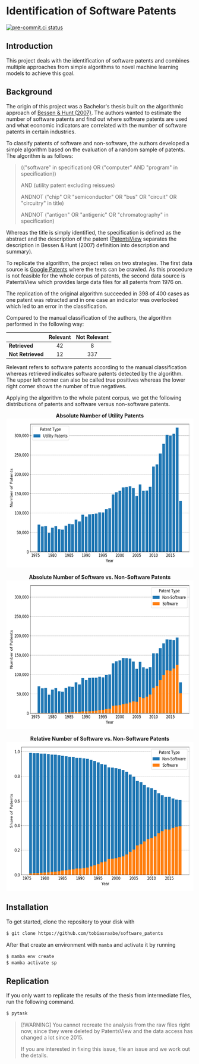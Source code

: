 # Identification of Software Patents

[![pre-commit.ci status](https://results.pre-commit.ci/badge/github/tobiasraabe/software_patents/main.svg)](https://results.pre-commit.ci/latest/github/tobiasraabe/software_patents/main)

## Introduction

This project deals with the identification of software patents and combines multiple
approaches from simple algorithms to novel machine learning models to achieve this goal.

## Background

The origin of this project was a Bachelor's thesis built on the algorithmic approach of
[Bessen & Hunt (2007)](https://onlinelibrary.wiley.com/doi/pdf/10.1111/j.1530-9134.2007.00136.x).
The authors wanted to estimate the number of software patents and find out where
software patents are used and what economic indicators are correlated with the number of
software patents in certain industries.

To classify patents of software and non-software, the authors developed a simple
algorithm based on the evaluation of a random sample of patents. The algorithm is as
follows:

> (("software" in specification) OR ("computer" AND "program" in specification))
>
> AND (utility patent excluding reissues)
>
> ANDNOT ("chip" OR "semiconductor" OR "bus" OR "circuit" OR "circuitry" in title)
>
> ANDNOT ("antigen" OR "antigenic" OR "chromatography" in specification)

Whereas the title is simply identified, the specification is defined as the abstract and
the description of the patent ([PatentsView](http://www.patentsview.org/download/)
separates the description in Bessen & Hunt (2007) definition into description and
summary).

To replicate the algorithm, the project relies on two strategies. The first data source
is [Google Patents](https://patents.google.com/) where the texts can be crawled. As this
procedure is not feasible for the whole corpus of patents, the second data source is
PatentsView which provides large data files for all
patents from 1976 on.

The replication of the original algorithm succeeded in 398 of 400 cases as one patent
was retracted and in one case an indicator was overlooked which led to an error in the
classification.

Compared to the manual classification of the authors, the algorithm performed in the
following way:

|                   | Relevant | Not Relevant |
| ----------------- | :------: | :----------: |
| **Retrieved**     |    42    |      8       |
| **Not Retrieved** |    12    |     337      |

Relevant refers to software patents according to the manual classification whereas
retrieved indicates software patents detected by the algorithm. The upper left corner
can also be called true positives whereas the lower right corner shows the number of
true negatives.

Applying the algorithm to the whole patent corpus, we get the following distributions of
patents and software versus non-software patents.

<p align="center">
    <b>Absolute Number of Utility Patents</b><br>
    <img src="_static/fig-patents-distribution.png"
    width="600" height="400">
</p>

<p align="center">
    <b>Absolute Number of Software vs. Non-Software Patents</b><br>
    <img src="_static/fig-patents-distribution-vs.png"
    width="600" height="400">
</p>

<p align="center">
    <b>Relative Number of Software vs. Non-Software Patents</b><br>
    <img src="_static/fig-patents-distribution-vs-shares.png"
    width="600" height="400">
</p>

## Installation

To get started, clone the repository to your disk with

```bash
$ git clone https://github.com/tobiasraabe/software_patents
```

After that create an environment with `mamba` and activate it by running

```bash
$ mamba env create
$ mamba activate sp
```

## Replication

If you only want to replicate the results of the thesis from intermediate files, run the
following command.

```bash
$ pytask
```

> [!WARNING] You cannot recreate the analysis from the raw files right now, since they
> were deleted by PatentsView and the data access has changed a lot since 2015.
>
> If you are interested in fixing this issue, file an issue and we work out the details.
